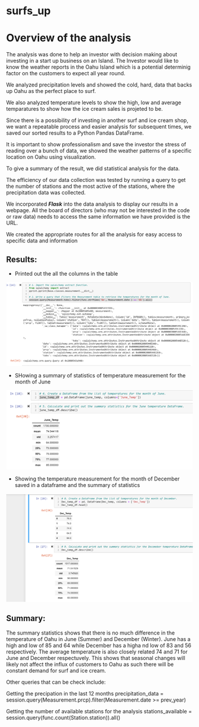 # surfs_up

# Overview of the analysis 

The analysis was done to help an investor with decision making about investing in a start up business on
an Island. The Investor would like to know the weather reports in the Oahu Island which is a potential 
determinig factor on the customers to expect all year round.

We analyzed precipitation levels and showed the cold, hard, data that backs up Oahu as the perfect place to surf.

We also analyzed temperature levels to show the high, low and average temparatures to show how the ice cream sales is projeted to be.

Since there is a possibility of investing in another surf and ice cream shop, we want a repeatable process and easier  analysis for subsequent times, we saved our sorted results to a Python Pandas DataFrame.

It is important to show professionalism and save the investor the stress of reading over a bunch of data, we showed the weather patterns of a specific location on Oahu using visualization.

To give a summary of the result, we did statistical analysis for the data.

The efficiency  of our data collection was tested by running a query to get the number of stations and the most active of the stations, where the precipitation data was collected.

We incorporated ***Flask*** into the data analysis to display our results in a webpage. All the board of directors (who may not be interested in the code or raw data) needs to access the same information we have provided is the URL.

We created the appropriate routes for all the analysis for easy access to specific data and information

## Results: 

- Printed out the all the columns in the table

![](table_columns.png)


- SHowing a summary of statistics of temperature measurement for the month of June

![](june_df.png)


- Showing the temperature measurement for the month of December saved in a dataframe and the summary of statistics

![](dec_df.png)


## Summary: 

The summary statistics shows that there is no much difference in the temperature of Oahu in June (Summer) and December (Winter). June has a high and low of 85  and 64 while December has a higha nd low of 83 and 56 respectively. The average temperature is also closely related 74 and 71 for June and December respectuvely. This shows that seasonal changes will likely not affect the influx of customers to Oahu as such there will be constant demand for surf and ice cream.

Other queries that can be check include:

Getting the precipation in the last 12 months
precipitation_data = session.query(Measurement.prcp).filter(Measurement.date >= prev_year)

Getting the number of available stations for the analysis
stations_available = session.query(func.count(Station.station)).all()